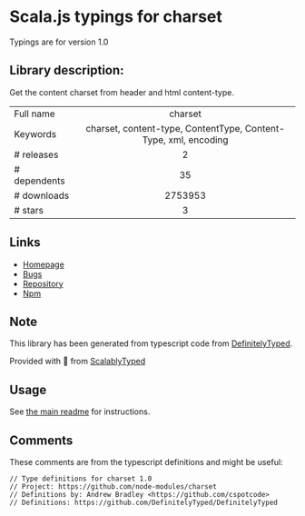 
# Scala.js typings for charset

Typings are for version 1.0

## Library description:
Get the content charset from header and html content-type.

|                    |                 |
| ------------------ | :-------------: |
| Full name          | charset |
| Keywords           | charset, content-type, ContentType, Content-Type, xml, encoding |
| # releases         | 2 |
| # dependents       | 35 |
| # downloads        | 2753953 |
| # stars            | 3 |

## Links
- [Homepage](https://github.com/node-modules/charset)
- [Bugs](https://github.com/node-modules/charset/issues)
- [Repository](https://github.com/node-modules/charset)
- [Npm](https://www.npmjs.com/package/charset)
    


## Note
This library has been generated from typescript code from [DefinitelyTyped](https://definitelytyped.org).

Provided with :purple_heart: from [ScalablyTyped](https://github.com/oyvindberg/ScalablyTyped)

## Usage
See [the main readme](../../readme.md) for instructions.

## Comments

These comments are from the typescript definitions and might be useful:
```
// Type definitions for charset 1.0
// Project: https://github.com/node-modules/charset
// Definitions by: Andrew Bradley <https://github.com/cspotcode>
// Definitions: https://github.com/DefinitelyTyped/DefinitelyTyped

```

